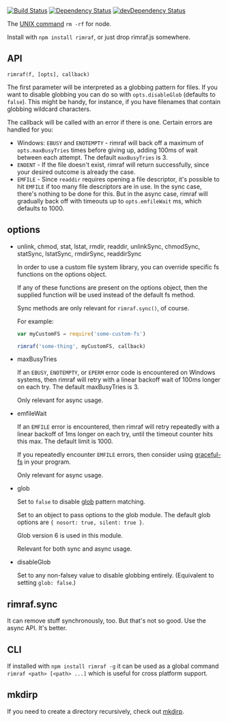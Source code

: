 [![Build Status](https://travis-ci.org/isaacs/rimraf.svg?branch=master)](https://travis-ci.org/isaacs/rimraf) [![Dependency Status](https://david-dm.org/isaacs/rimraf.svg)](https://david-dm.org/isaacs/rimraf) [![devDependency Status](https://david-dm.org/isaacs/rimraf/dev-status.svg)](https://david-dm.org/isaacs/rimraf#info=devDependencies)

The [UNIX command](http://en.wikipedia.org/wiki/Rm_(Unix)) `rm -rf` for node.

Install with `npm install rimraf`, or just drop rimraf.js somewhere.

## API

`rimraf(f, [opts], callback)`

The first parameter will be interpreted as a globbing pattern for files. If you want to disable
globbing you can do so with `opts.disableGlob` (defaults to
`false`). This might be handy, for instance, if you have filenames that contain globbing wildcard
characters.

The callback will be called with an error if there is one. Certain errors are handled for you:

* Windows: `EBUSY` and `ENOTEMPTY` - rimraf will back off a maximum of
  `opts.maxBusyTries` times before giving up, adding 100ms of wait between each attempt. The
  default `maxBusyTries` is 3.
* `ENOENT` - If the file doesn't exist, rimraf will return successfully, since your desired outcome
  is already the case.
* `EMFILE` - Since `readdir` requires opening a file descriptor, it's possible to hit `EMFILE` if
  too many file descriptors are in use. In the sync case, there's nothing to be done for this. But
  in the async case, rimraf will gradually back off with timeouts up to
  `opts.emfileWait` ms, which defaults to 1000.

## options

* unlink, chmod, stat, lstat, rmdir, readdir, unlinkSync, chmodSync, statSync, lstatSync, rmdirSync,
  readdirSync

  In order to use a custom file system library, you can override specific fs functions on the
  options object.

  If any of these functions are present on the options object, then the supplied function will be
  used instead of the default fs method.

  Sync methods are only relevant for `rimraf.sync()`, of course.

  For example:

    ```javascript
    var myCustomFS = require('some-custom-fs')

    rimraf('some-thing', myCustomFS, callback)
    ```

* maxBusyTries

  If an `EBUSY`, `ENOTEMPTY`, or `EPERM` error code is encountered on Windows systems, then rimraf
  will retry with a linear backoff wait of 100ms longer on each try. The default maxBusyTries is 3.

  Only relevant for async usage.

* emfileWait

  If an `EMFILE` error is encountered, then rimraf will retry repeatedly with a linear backoff of
  1ms longer on each try, until the timeout counter hits this max. The default limit is 1000.

  If you repeatedly encounter `EMFILE` errors, then consider using
  [graceful-fs](http://npm.im/graceful-fs) in your program.

  Only relevant for async usage.

* glob

  Set to `false` to disable [glob](http://npm.im/glob) pattern matching.

  Set to an object to pass options to the glob module. The default glob options
  are `{ nosort: true, silent: true }`.

  Glob version 6 is used in this module.

  Relevant for both sync and async usage.

* disableGlob

  Set to any non-falsey value to disable globbing entirely.
  (Equivalent to setting `glob: false`.)

## rimraf.sync

It can remove stuff synchronously, too. But that's not so good. Use the async API. It's better.

## CLI

If installed with `npm install rimraf -g` it can be used as a global
command `rimraf <path> [<path> ...]` which is useful for cross platform support.

## mkdirp

If you need to create a directory recursively, check out
[mkdirp](https://github.com/substack/node-mkdirp).

